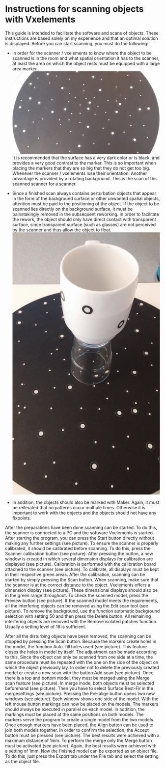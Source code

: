 # Instructions for scanning objects with Vxelements 

This guide is intended to facilitate the software and scans of objects. These instructions are based solely on my experience and that an optimal solution is displayed. Before you can start scanning, you must do the following: 

 * In order for the scanner / vxelements to know where the object to be scanned is in the room and what spatial orientation it has to the scanner, at least the area on which the object rests must be equipped with a large area marker . ![](VXelements_pics/Marker_Grund.jpg "area marker") It is recommended that the surface has a very dark color or is black, and provides a very good contrast to the marker. This is so important when placing the markers that they are so big that they do not get too big. Whenever the scanner / vxelements lose their orientation. Another advantage is provided by a rotating background. This is the scan of this scanned scanner for a scanner.

 * Since a finished scan always contains perturbation objects that appear in the form of the background surface or other unwanted spatial objects, attention must be paid to the positioning of the object. If the object to be scanned lies directly on the background surface, it must be painstakingly removed in the subsequent reworking. In order to facilitate the rework, the object should only have direct contact with transparent surface, since transparent surface (such as glasses) are not perceived by the scanner and thus allow the object to float. ![](VXelements_pics/Glas.jpg "glastrick")

 * In addition, the objects should also be marked with Maker. Again, it must be reiterated that no patterns occur multiple times. Otherwise it is important to work
with the objects and the objects should not have any fixpoints. 

After the preparations have been done scanning can be started. To do this, the scanner is connected to a PC and the software Vxelements is started. After starting the program, you can press the Start button directly without making any further settings (see picture).
To ensure the scanner is properly calibrated, it should be calibrated before scanning. To do this, press the Scanner calibration button (see picture). After pressing the button, a new window is created in which several dimension displays for calibration are displayed (see picture). Calibration is performed with the calibration board attached to the scanner (see picture). To calibrate, all displays must be kept in their respective green areas.
After the calibration, scanning can be started by simply pressing the Scan button. When scanning, make sure that the scanner is at the correct distance to the object. Vxelements offers a dimension display (see picture). These dimensional displays should also be in the green range throughout. To check the scanned model, press the Preview button (see picture).
If the scanned model meets the requirements, all the interfering objects can be removed using the Edit scan tool (see picture). To remove the background, use the function automatic background selection with setting 50 and then press the Delete button. All remaining interfering objects are removed with the Remove isolated patches function. Usually a setting level of 18 is sufficient.

After all the disturbing objects have been removed, the scanning can be stopped by pressing the Scan button. Because the markers create holes in the model, the function Auto. fill holes used (see picture). This feature closes the holes in model by itself. The adjustment can be made according to this. Since the object can only be scanned from one side at a time, the same procedure must be repeated with the one on the side of the object on which the object previously lay. In order not to delete the previously created model or create a new scan with the button Add scan (see picture). Once there is a top and bottom model, they must be merged using the Merge scan feature (see picture). In merge mode, both objects must be selected beforehand (see picture). Then you have to select Surface Best-Fir in the mergesettings (see picture). Pressing the Pre-align button opens two new windows (see picture). Each window shows one side of the model. With the left mouse button markings can now be placed on the models. The markers should always be executed in parallel on each model. In addition, the markings must be placed at the same positions on both models. The markers serve the program to create a single model from the two models. Once enough markers have been placed, the Align button can be used to join both models together. In order to confirm the selection, the Accept button must be pressed (see picture). The best results were achieved with a maximum distance of 1mm. To perform the merge only the Merge button must be activated (see picture). Again, the best results were achieved with a setting of 1mm. Now the finished model can be exported as an object file. To do this, just press the Export tab under the File tab and select the setting as the object file. 


